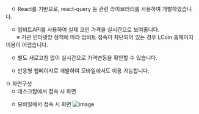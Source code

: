 
　ㅇ React를 기반으로, react-query 등 관련 라이브러리를 사용하여 개발하였습니다.

　ㅇ 업비트API를 사용하여 실제 코인 가격을 실시간으로 보여줍니다.  
 　　※ 기관 인터넷망 정책에 따라 업비트 접속이 차단되어 있는 경우 LCoin 홈페이지 이용이 어렵습니다.
  
　ㅇ 별도 새로고침 없이 실시간으로 가격변동을 확인할 수 있습니다.
 
　ㅇ 반응형 웹페이지로 개발하여 모바일에서도 이용 가능합니다.


ㅁ 화면구성  
　ㅇ 데스크탑에서 접속 시 화면

　ㅇ 모바일에서 접속 시 화면
![image](https://github.com/doitjustgo/LCoin/assets/24933367/db729f37-4e79-41c8-9671-28c094ff78be)

